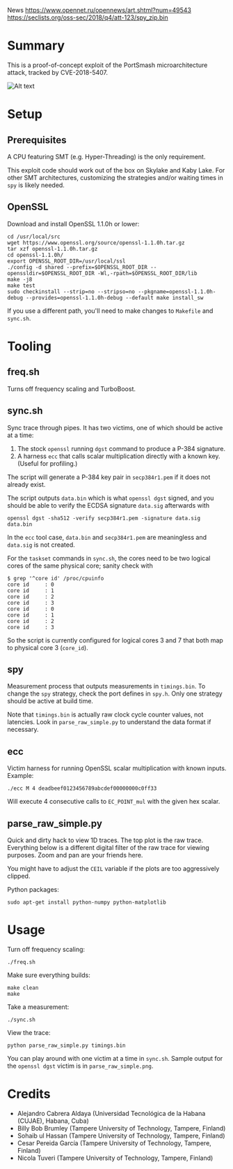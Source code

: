 News 
https://www.opennet.ru/opennews/art.shtml?num=49543
https://seclists.org/oss-sec/2018/q4/att-123/spy_zip.bin

# Summary

This is a proof-of-concept exploit of the PortSmash microarchitecture attack, tracked by CVE-2018-5407.

![Alt text](parse_raw_simple.png?raw=true "Title")

# Setup

## Prerequisites

A CPU featuring SMT (e.g. Hyper-Threading) is the only requirement.

This exploit code should work out of the box on Skylake and Kaby Lake. For other SMT architectures, customizing the strategies and/or waiting times in `spy` is likely needed.

## OpenSSL

Download and install OpenSSL 1.1.0h or lower:

    cd /usr/local/src
    wget https://www.openssl.org/source/openssl-1.1.0h.tar.gz
    tar xzf openssl-1.1.0h.tar.gz
    cd openssl-1.1.0h/
    export OPENSSL_ROOT_DIR=/usr/local/ssl
    ./config -d shared --prefix=$OPENSSL_ROOT_DIR --openssldir=$OPENSSL_ROOT_DIR -Wl,-rpath=$OPENSSL_ROOT_DIR/lib
    make -j8
    make test
    sudo checkinstall --strip=no --stripso=no --pkgname=openssl-1.1.0h-debug --provides=openssl-1.1.0h-debug --default make install_sw

If you use a different path, you'll need to make changes to `Makefile` and `sync.sh`.

# Tooling

## freq.sh

Turns off frequency scaling and TurboBoost.

## sync.sh

Sync trace through pipes. It has two victims, one of which should be active at a time:

1. The stock `openssl` running `dgst` command to produce a P-384 signature.
2. A harness `ecc` that calls scalar multiplication directly with a known key. (Useful for profiling.)

The script will generate a P-384 key pair in `secp384r1.pem` if it does not already exist.

The script outputs `data.bin` which is what `openssl dgst` signed, and you should be able to verify the ECDSA signature `data.sig` afterwards with

    openssl dgst -sha512 -verify secp384r1.pem -signature data.sig data.bin

In the `ecc` tool case, `data.bin` and `secp384r1.pem` are meaningless and `data.sig` is not created.

For the `taskset` commands in `sync.sh`, the cores need to be two logical cores of the same physical core; sanity check with

    $ grep '^core id' /proc/cpuinfo
    core id		: 0
    core id		: 1
    core id		: 2
    core id		: 3
    core id		: 0
    core id		: 1
    core id		: 2
    core id		: 3

So the script is currently configured for logical cores 3 and 7 that both map to physical core 3 (`core_id`).

## spy

Measurement process that outputs measurements in `timings.bin`. To change the `spy` strategy, check the port defines in `spy.h`. Only one strategy should be active at build time.

Note that `timings.bin` is actually raw clock cycle counter values, not latencies. Look in `parse_raw_simple.py` to understand the data format if necessary.

## ecc

Victim harness for running OpenSSL scalar multiplication with known inputs. Example:

    ./ecc M 4 deadbeef0123456789abcdef00000000c0ff33

Will execute 4 consecutive calls to `EC_POINT_mul` with the given hex scalar.

## parse_raw_simple.py

Quick and dirty hack to view 1D traces. The top plot is the raw trace. Everything below is a different digital filter of the raw trace for viewing purposes. Zoom and pan are your friends here.

You might have to adjust the `CEIL` variable if the plots are too aggressively clipped.

Python packages:

    sudo apt-get install python-numpy python-matplotlib

# Usage

Turn off frequency scaling:

    ./freq.sh

Make sure everything builds:

    make clean
    make

Take a measurement:

    ./sync.sh

View the trace:

    python parse_raw_simple.py timings.bin

You can play around with one victim at a time in `sync.sh`. Sample output for the `openssl dgst` victim is in `parse_raw_simple.png`.

# Credits

* Alejandro Cabrera Aldaya (Universidad Tecnológica de la Habana (CUJAE), Habana, Cuba)
* Billy Bob Brumley (Tampere University of Technology, Tampere, Finland)
* Sohaib ul Hassan (Tampere University of Technology, Tampere, Finland)
* Cesar Pereida García (Tampere University of Technology, Tampere, Finland)
* Nicola Tuveri (Tampere University of Technology, Tampere, Finland)


